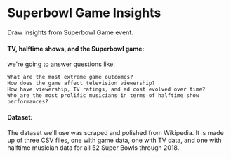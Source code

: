 # Superbowl Game Insights
Draw insights from Superbowl Game event.

#### TV, halftime shows, and the Superbowl game:

we're going to answer questions like:

    What are the most extreme game outcomes?
    How does the game affect television viewership?
    How have viewership, TV ratings, and ad cost evolved over time?
    Who are the most prolific musicians in terms of halftime show performances?

#### Dataset:

The dataset we'll use was scraped and polished from Wikipedia. It is made up of three CSV files, one with game data, one with TV data, and one with halftime musician data for all 52 Super Bowls through 2018.


